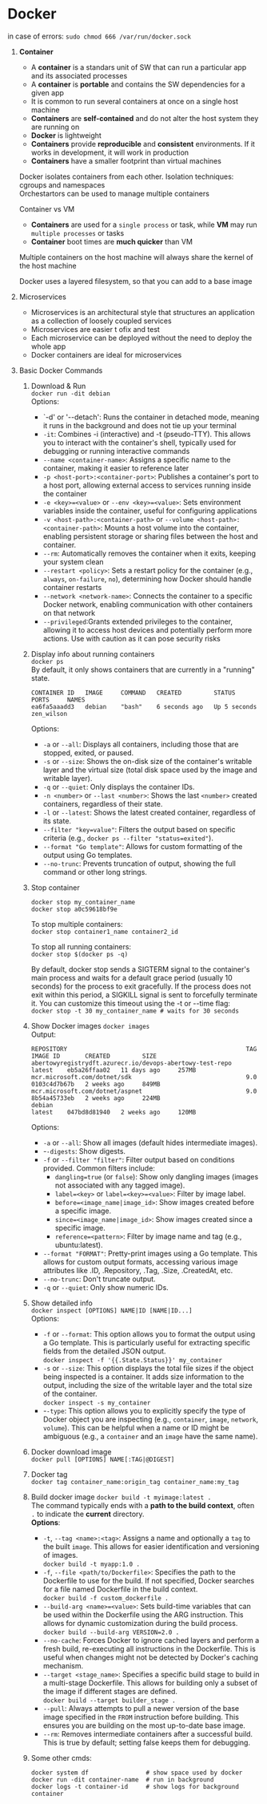 # Docker
  
in case of errors: `sudo chmod 666 /var/run/docker.sock`  
  
1. **Container**
    - A **container** is a standars unit of SW that can run a particular app and its associated processes
    - A **container** is **portable** and contains the SW dependencies for a given app
    - It is common to run several containers at once on a single host machine
    - **Containers** are **self-contained** and do not alter the host system they are running on
    - **Docker** is lightweight
    - **Containers** provide **reproducible** and **consistent** environments. If it works in development, it will work in production
    - **Containers** have a smaller footprint than virtual machines
  
    Docker isolates containers from each other. Isolation techniques: cgroups and namespaces  
    Orchestartors can be used to manage multiple containers  
  
    Container vs VM  
    - **Containers** are used for a `single process` or task, while **VM** may run `multiple processes` or tasks
    - **Container** boot times are **much quicker** than VM
  
    Multiple containers on the host machine will always share the kernel of the host machine  

    Docker uses a layered filesystem, so that you can add to a base image  

2. Microservices  
    - Microservices is an architectural style that structures an application as a collection of loosely coupled services
    - Microservices are easier t ofix and test
    - Each microservice can be deployed without the need to deploy the whole app
    - Docker containers are ideal for microservices

3. Basic Docker Commands  
    1. Download & Run  
        `docker run -dit debian`  
        Options:  
        - `-d' or '--detach': Runs the container in detached mode, meaning it runs in the background and does not tie up your terminal
        - `-it`: Combines -i (interactive) and -t (pseudo-TTY). This allows you to interact with the container's shell, typically used for debugging or running interactive commands
        - `--name <container-name>`: Assigns a specific name to the container, making it easier to reference later
        - `-p <host-port>:<container-port>`: Publishes a container's port to a host port, allowing external access to services running inside the container
        - `-e <key>=<value>` or `--env <key>=<value>`: Sets environment variables inside the container, useful for configuring applications
        - `-v <host-path>:<container-path>` or `--volume <host-path>:<container-path>`: Mounts a host volume into the container, enabling persistent storage or sharing files between the host and container.
        - `--rm`: Automatically removes the container when it exits, keeping your system clean
        - `--restart <policy>`: Sets a restart policy for the container (e.g., `always`, `on-failure`, `no`), determining how Docker should handle container restarts
        - `--network <network-name>`: Connects the container to a specific Docker network, enabling communication with other containers on that network
        - `--privileged`:Grants extended privileges to the container, allowing it to access host devices and potentially perform more actions. Use with caution as it can pose security risks

    2. Display info about running containers  
        `docker ps`  
        By default, it only shows containers that are currently in a "running" state.  
        ```
        CONTAINER ID   IMAGE     COMMAND   CREATED         STATUS         PORTS     NAMES
        ea6fa5aaadd3   debian    "bash"    6 seconds ago   Up 5 seconds             zen_wilson
        ```
        Options:  
        - `-a` or `--all`: Displays all containers, including those that are stopped, exited, or paused.
        - `-s` or `--size`: Shows the on-disk size of the container's writable layer and the virtual size (total disk space used by the image and writable layer).
        - `-q` or `--quiet`: Only displays the container IDs.
        - `-n <number>` or `--last <number>`: Shows the last `<number>` created containers, regardless of their state.
        - `-l` or `--latest`: Shows the latest created container, regardless of its state.
        - `--filter "key=value"`: Filters the output based on specific criteria (e.g., `docker ps --filter "status=exited"`).
        - `--format "Go template"`: Allows for custom formatting of the output using Go templates.
        - `--no-trunc`: Prevents truncation of output, showing the full command or other long strings.

    3. Stop container  
        ```
        docker stop my_container_name
        docker stop a0c59618bf9e
        ```
        To stop multiple containers:  
        `docker stop container1_name container2_id`  

        To stop all running containers:  
        `docker stop $(docker ps -q)`  

        By default, docker stop sends a SIGTERM signal to the container's main process and waits for a default grace period (usually 10 seconds) for the process to exit gracefully. If the process does not exit within this period, a SIGKILL signal is sent to forcefully terminate it. You can customize this timeout using the -t or --time flag:  
        `docker stop -t 30 my_container_name # waits for 30 seconds`  

    4. Show Docker images
        `docker images`  
        Output:  
        ```
        REPOSITORY                                                  TAG       IMAGE ID       CREATED         SIZE
        abertowyregistrydft.azurecr.io/devops-abertowy-test-repo    latest    eb5a26ffaa02   11 days ago     257MB
        mcr.microsoft.com/dotnet/sdk                                9.0       0103c4d7b67b   2 weeks ago     849MB
        mcr.microsoft.com/dotnet/aspnet                             9.0       8b54a45733eb   2 weeks ago     224MB
        debian                                                      latest    047bd8d81940   2 weeks ago     120MB
        ```
          
        Options:  
        - `-a` or `--all`: Show all images (default hides intermediate images).
        - -`-digests`: Show digests.
        - `-f` or `--filter "filter"`: Filter output based on conditions provided. Common filters include:
            - `dangling=true` (or `false`): Show only dangling images (images not associated with any tagged image).
            - `label=<key>` or `label=<key>=<value>`: Filter by image label.
            - `before=<image_name|image_id>`: Show images created before a specific image.
            - `since=<image_name|image_id>`: Show images created since a specific image.
            - `reference=<pattern>`: Filter by image name and tag (e.g., ubuntu:latest).
        - `--format "FORMAT"`: Pretty-print images using a Go template. This allows for custom output formats, accessing various image attributes like .ID, .Repository, .Tag, .Size, .CreatedAt, etc.
        - `--no-trunc`: Don't truncate output.
        - `-q` or `--quiet`: Only show numeric IDs.

    5. Show detailed info  
        `docker inspect [OPTIONS] NAME|ID [NAME|ID...]`  
        Options:  
        - `-f` or `--format`: This option allows you to format the output using a Go template. This is particularly useful for extracting specific fields from the detailed JSON output.  
        `docker inspect -f '{{.State.Status}}' my_container`  
        - `-s` or `--size`: This option displays the total file sizes if the object being inspected is a container. It adds size information to the output, including the size of the writable layer and the total size of the container.  
        `docker inspect -s my_container`  
        - -`-type`: This option allows you to explicitly specify the type of Docker object you are inspecting (e.g., `container`, `image`, `network`, `volume`). This can be helpful when a name or ID might be ambiguous (e.g., a `container` and an `image` have the same name).  

    6. Docker download image  
        `docker pull [OPTIONS] NAME[:TAG|@DIGEST]`  

    7. Docker tag  
        `docker tag container_name:origin_tag container_name:my_tag`  

    8. Build docker image
        `docker build -t myimage:latest .`  
        The command typically ends with a **path to the build context**, often `.` to indicate the **current** directory.  
        **Options**: 
        - `-t`, `--tag <name>:<tag>`: Assigns a name and optionally a `tag` to the built `image`. This allows for easier identification and versioning of images.  
            `docker build -t myapp:1.0 . `
        - `-f`, `--file <path/to/Dockerfile>`: Specifies the path to the Dockerfile to use for the build. If not specified, Docker searches for a file named Dockerfile in the build context.  
            `docker build -f custom_dockerfile . `
        - `--build-arg <name>=<value>`: Sets build-time variables that can be used within the Dockerfile using the ARG instruction. This allows for dynamic customization during the build process.  
            `docker build --build-arg VERSION=2.0 . `  
        - `--no-cache`: Forces Docker to ignore cached layers and perform a fresh build, re-executing all instructions in the Dockerfile. This is useful when changes might not be detected by Docker's caching mechanism.
        - `--target <stage_name>`: Specifies a specific build stage to build in a multi-stage Dockerfile. This allows for building only a subset of the image if different stages are defined.  
            `docker build --target builder_stage . `
        - `--pull`: Always attempts to pull a newer version of the base image specified in the `FROM` instruction before building. This ensures you are building on the most up-to-date base image.
        - `--rm`: Removes intermediate containers after a successful build. This is true by default; setting false keeps them for debugging.
    9. Some other cmds:
        ```
        docker system df                # show space used by docker
        docker run -dit container-name  # run in background
        docker logs -t container-id     # show logs for background container
        ```

